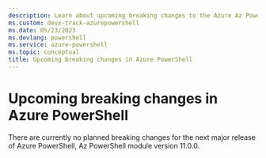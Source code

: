 ```yaml
---
description: Learn about upcoming breaking changes to the Azure Az PowerShell module
ms.custom: devx-track-azurepowershell
ms.date: 05/23/2023
ms.devlang: powershell
ms.service: azure-powershell
ms.topic: conceptual
title: Upcoming breaking changes in Azure PowerShell
---
```

# Upcoming breaking changes in Azure PowerShell

There are currently no planned breaking changes for the next major release of Azure PowerShell, Az PowerShell module version 11.0.0.
